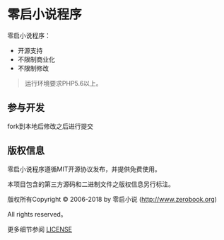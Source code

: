 零启小说程序
===============

零启小说程序：

 + 开源支持
 + 不限制商业化
 + 不限制修改


> 运行环境要求PHP5.6以上。




## 参与开发
fork到本地后修改之后进行提交

## 版权信息

零启小说程序遵循MIT开源协议发布，并提供免费使用。

本项目包含的第三方源码和二进制文件之版权信息另行标注。

版权所有Copyright © 2006-2018 by 零启小说 (http://www.zerobook.org)

All rights reserved。

更多细节参阅 [LICENSE](LICENSE)

